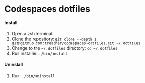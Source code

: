 # Codespaces dotfiles

#### Install
1. Open a zsh terminal.
1. Clone the repository: `git clone --depth 1 git@github.com:treacher/codespaces-dotfiles.git ~/.dotfiles`
2. Change to the `~/.dotfiles` directory: `cd ~/.dotfiles`
3. Run installer: `./bin/install`

#### Uninstall
1. Run: `./bin/uninstall`
